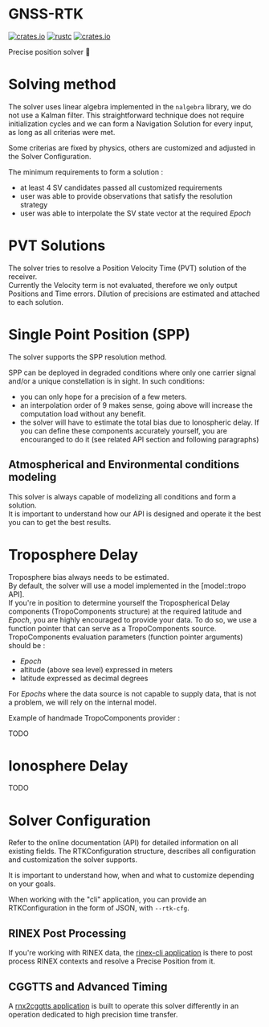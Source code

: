 GNSS-RTK
========

[![crates.io](https://img.shields.io/crates/v/gnss-rtk.svg)](https://crates.io/crates/gnss-rtk)
[![rustc](https://img.shields.io/badge/rustc-1.64%2B-blue.svg)](https://img.shields.io/badge/rustc-1.64%2B-blue.svg)
[![crates.io](https://docs.rs/gnss-rtk/badge.svg)](https://docs.rs/gnss-rtk/badge.svg)

Precise position solver :crab:

Solving method
==============

The solver uses linear algebra implemented in the `nalgebra` library,
we do not use a Kalman filter.
This straightforward technique does not require initialization cycles and 
we can form a Navigation Solution for every input, as long as all criterias were met.

Some criterias are fixed by physics, others are customized and adjusted in the Solver Configuration.

The minimum requirements to form a solution :

- at least 4 SV candidates passed all customized requirements
- user was able to provide observations that satisfy the resolution strategy
- user was able to interpolate the SV state vector at the required _Epoch_

PVT Solutions
=============

The solver tries to resolve a Position Velocity Time (PVT) solution of the receiver.  
Currently the Velocity term is not evaluated, therefore we only output Positions and Time errors.
Dilution of precisions are estimated and attached to each solution.

Single Point Position (SPP)
===========================

The solver supports the SPP resolution method.

SPP can be deployed in degraded conditions where only one carrier signal and/or a unique constellation is in sight.
In such conditions:

- you can only hope for a precision of a few meters.    
- an interpolation order of 9 makes sense, going above will increase the computation load without any benefit.
- the solver will have to estimate the total bias due to Ionospheric delay. If you can define
these components accurately yourself, you are encouranged to do it (see related API section and following paragraphs)

## Atmospherical and Environmental conditions modeling

This solver is always capable of modelizing all conditions and form a solution.   
It is important to understand how our API is designed and operate it the best you can to get the best results.

Troposphere Delay
==================

Troposphere bias always needs to be estimated.  
By default, the solver will use a model implemented in the [model::tropo API].  
If you're in position to determine yourself the Tropospherical Delay components (TropoComponents structure)
at the required latitude and _Epoch_, you are highly encouraged to provide your data.
To do so, we use a function pointer that can serve as a TropoComponents source.
TropoComponents evaluation parameters (function pointer arguments) should be :

- _Epoch_
- altitude (above sea level) expressed in meters
- latitude expressed as decimal degrees

For _Epochs_ where the data source is not capable to supply data, that is not a problem, we will rely on the internal model.

Example of handmade TropoComponents provider :  

TODO

Ionosphere Delay
================

TODO

Solver Configuration
====================

Refer to the online documentation (API) for detailed information on all existing fields.
The RTKConfiguration structure, describes all configuration and customization
the solver supports. 

It is important to understand how, when and what to customize depending on your goals.

When working with the "cli" application, you can provide an RTKConfiguration
in the form of JSON, with `--rtk-cfg`.

## RINEX Post Processing

If you're working with RINEX data, the [rinex-cli application](https://github.com/georust/rinex) is there
to post process RINEX contexts and resolve a Precise Position from it. 

## CGGTTS and Advanced Timing

A [rnx2cggtts application](https://github.com/georust/rinex) is built to operate this solver differently
in an operation dedicated to high precision time transfer.
